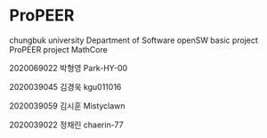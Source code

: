 # ProPEER
chungbuk university Department of Software
openSW basic project
ProPEER project MathCore

2020069022 박형영 Park-HY-00

2020039045 김경욱 kgu011016

2020039059 김시훈 Mistyclawn

2020039022 정채린 chaerin-77

